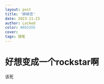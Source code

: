 ```yaml
---
layout: post
title: '碎碎念'
date: 2023-11-23
author: Locked
color: #8b5d5b
cover: 
tags: 随笔
---
```


# 好想变成一个rockstar啊

该死